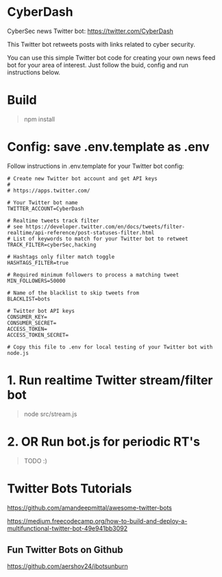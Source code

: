 # CyberDash

CyberSec news Twitter bot: https://twitter.com/CyberDash

This Twitter bot retweets posts with links related to cyber security.

You can use this simple Twitter bot code for creating your own news feed bot for your area of interest. Just follow the buid, config and run instructions below.

# Build

>npm install

# Config: save .env.template as .env

Follow instructions in .env.template for your Twitter bot config:

```
# Create new Twitter bot account and get API keys
#
# https://apps.twitter.com/ 

# Your Twitter bot name
TWITTER_ACCOUNT=CyberDash

# Realtime tweets track filter
# see https://developer.twitter.com/en/docs/tweets/filter-realtime/api-reference/post-statuses-filter.html
# List of keywords to match for your Twitter bot to retweet
TRACK_FILTER=cyberSec,hacking

# Hashtags only filter match toggle
HASHTAGS_FILTER=true

# Required minimum followers to process a matching tweet
MIN_FOLLOWERS=50000

# Name of the blacklist to skip tweets from
BLACKLIST=bots

# Twitter bot API keys
CONSUMER_KEY=
CONSUMER_SECRET=
ACCESS_TOKEN=
ACCESS_TOKEN_SECRET=

# Copy this file to .env for local testing of your Twitter bot with node.js

```

# 1. Run realtime Twitter stream/filter bot

>node src/stream.js

# 2. OR Run bot.js for periodic RT's

>TODO :)

# Twitter Bots Tutorials

https://github.com/amandeepmittal/awesome-twitter-bots

https://medium.freecodecamp.org/how-to-build-and-deploy-a-multifunctional-twitter-bot-49e941bb3092

## Fun Twitter Bots on Github

https://github.com/aershov24/ibotsunburn
